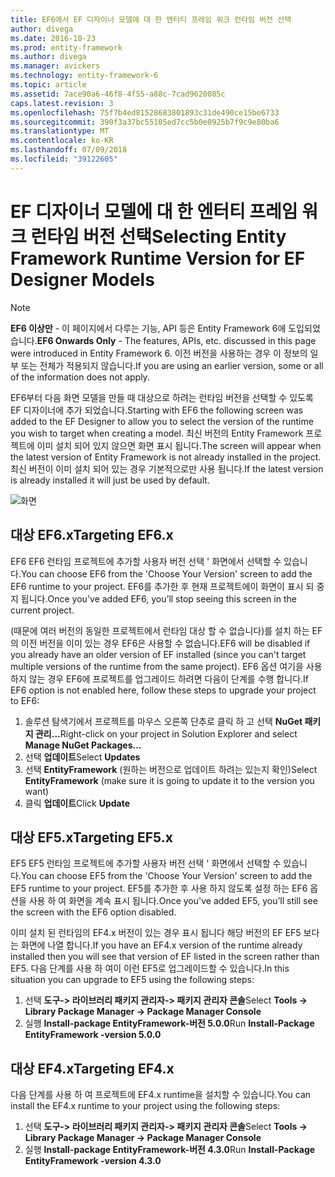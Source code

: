 ```yaml
---
title: EF6에서 EF 디자이너 모델에 대 한 엔터티 프레임 워크 런타임 버전 선택
author: divega
ms.date: 2016-10-23
ms.prod: entity-framework
ms.author: divega
ms.manager: avickers
ms.technology: entity-framework-6
ms.topic: article
ms.assetid: 7ace90a6-46f8-4f55-a88c-7cad9620085c
caps.latest.revision: 3
ms.openlocfilehash: 75f7b4ed81528683801893c31de490ce15be6733
ms.sourcegitcommit: 390f3a37bc55105ed7cc5b0e0925b7f9c9e80ba6
ms.translationtype: MT
ms.contentlocale: ko-KR
ms.lasthandoff: 07/09/2018
ms.locfileid: "39122605"
---
```

# <a name="selecting-entity-framework-runtime-version-for-ef-designer-models"></a><span data-ttu-id="43485-102">EF 디자이너 모델에 대 한 엔터티 프레임 워크 런타임 버전 선택</span><span class="sxs-lookup"><span data-stu-id="43485-102">Selecting Entity Framework Runtime Version for EF Designer Models</span></span>
> [!NOTE]
> <span data-ttu-id="43485-103">**EF6 이상만** - 이 페이지에서 다루는 기능, API 등은 Entity Framework 6에 도입되었습니다.</span><span class="sxs-lookup"><span data-stu-id="43485-103">**EF6 Onwards Only** - The features, APIs, etc. discussed in this page were introduced in Entity Framework 6.</span></span> <span data-ttu-id="43485-104">이전 버전을 사용하는 경우 이 정보의 일부 또는 전체가 적용되지 않습니다.</span><span class="sxs-lookup"><span data-stu-id="43485-104">If you are using an earlier version, some or all of the information does not apply.</span></span>

<span data-ttu-id="43485-105">EF6부터 다음 화면 모델을 만들 때 대상으로 하려는 런타임 버전을 선택할 수 있도록 EF 디자이너에 추가 되었습니다.</span><span class="sxs-lookup"><span data-stu-id="43485-105">Starting with EF6 the following screen was added to the EF Designer to allow you to select the version of the runtime you wish to target when creating a model.</span></span> <span data-ttu-id="43485-106">최신 버전의 Entity Framework 프로젝트에 이미 설치 되어 있지 않으면 화면 표시 됩니다.</span><span class="sxs-lookup"><span data-stu-id="43485-106">The screen will appear when the latest version of Entity Framework is not already installed in the project.</span></span> <span data-ttu-id="43485-107">최신 버전이 이미 설치 되어 있는 경우 기본적으로만 사용 됩니다.</span><span class="sxs-lookup"><span data-stu-id="43485-107">If the latest version is already installed it will just be used by default.</span></span>

![화면](~/ef6/media/screen.png)


## <a name="targeting-ef6x"></a><span data-ttu-id="43485-109">대상 EF6.x</span><span class="sxs-lookup"><span data-stu-id="43485-109">Targeting EF6.x</span></span>

<span data-ttu-id="43485-110">EF6 EF6 런타임 프로젝트에 추가할 사용자 버전 선택 ' 화면에서 선택할 수 있습니다.</span><span class="sxs-lookup"><span data-stu-id="43485-110">You can choose EF6 from the 'Choose Your Version' screen to add the EF6 runtime to your project.</span></span> <span data-ttu-id="43485-111">EF6를 추가한 후 현재 프로젝트에이 화면이 표시 되 중지 됩니다.</span><span class="sxs-lookup"><span data-stu-id="43485-111">Once you've added EF6, you’ll stop seeing this screen in the current project.</span></span>

<span data-ttu-id="43485-112">(때문에 여러 버전의 동일한 프로젝트에서 런타임 대상 할 수 없습니다)를 설치 하는 EF의 이전 버전을 이미 있는 경우 EF6은 사용할 수 없습니다.</span><span class="sxs-lookup"><span data-stu-id="43485-112">EF6 will be disabled if you already have an older version of EF installed (since you can't target multiple versions of the runtime from the same project).</span></span> <span data-ttu-id="43485-113">EF6 옵션 여기을 사용 하지 않는 경우 EF6에 프로젝트를 업그레이드 하려면 다음이 단계를 수행 합니다.</span><span class="sxs-lookup"><span data-stu-id="43485-113">If EF6 option is not enabled here, follow these steps to upgrade your project to EF6:</span></span>

1.  <span data-ttu-id="43485-114">솔루션 탐색기에서 프로젝트를 마우스 오른쪽 단추로 클릭 하 고 선택 **NuGet 패키지 관리...**</span><span class="sxs-lookup"><span data-stu-id="43485-114">Right-click on your project in Solution Explorer and select **Manage NuGet Packages...**</span></span>
2.  <span data-ttu-id="43485-115">선택 **업데이트**</span><span class="sxs-lookup"><span data-stu-id="43485-115">Select **Updates**</span></span>
3.  <span data-ttu-id="43485-116">선택 **EntityFramework** (원하는 버전으로 업데이트 하려는 있는지 확인)</span><span class="sxs-lookup"><span data-stu-id="43485-116">Select **EntityFramework** (make sure it is going to update it to the version you want)</span></span>
4.  <span data-ttu-id="43485-117">클릭 **업데이트**</span><span class="sxs-lookup"><span data-stu-id="43485-117">Click **Update**</span></span>

 

## <a name="targeting-ef5x"></a><span data-ttu-id="43485-118">대상 EF5.x</span><span class="sxs-lookup"><span data-stu-id="43485-118">Targeting EF5.x</span></span>

<span data-ttu-id="43485-119">EF5 EF5 런타임 프로젝트에 추가할 사용자 버전 선택 ' 화면에서 선택할 수 있습니다.</span><span class="sxs-lookup"><span data-stu-id="43485-119">You can choose EF5 from the 'Choose Your Version' screen to add the EF5 runtime to your project.</span></span> <span data-ttu-id="43485-120">EF5를 추가한 후 사용 하지 않도록 설정 하는 EF6 옵션을 사용 하 여 화면을 계속 표시 됩니다.</span><span class="sxs-lookup"><span data-stu-id="43485-120">Once you've added EF5, you’ll still see the screen with the EF6 option disabled.</span></span>

<span data-ttu-id="43485-121">이미 설치 된 런타임의 EF4.x 버전이 있는 경우 표시 됩니다 해당 버전의 EF EF5 보다는 화면에 나열 합니다.</span><span class="sxs-lookup"><span data-stu-id="43485-121">If you have an EF4.x version of the runtime already installed then you will see that version of EF listed in the screen rather than EF5.</span></span> <span data-ttu-id="43485-122">다음 단계를 사용 하 여이 이런 EF5로 업그레이드할 수 있습니다.</span><span class="sxs-lookup"><span data-stu-id="43485-122">In this situation you can upgrade to EF5 using the following steps:</span></span>

1.  <span data-ttu-id="43485-123">선택 **도구-&gt; 라이브러리 패키지 관리자-&gt; 패키지 관리자 콘솔**</span><span class="sxs-lookup"><span data-stu-id="43485-123">Select **Tools -&gt; Library Package Manager -&gt; Package Manager Console**</span></span>
2.  <span data-ttu-id="43485-124">실행 **Install-package EntityFramework-버전 5.0.0**</span><span class="sxs-lookup"><span data-stu-id="43485-124">Run **Install-Package EntityFramework -version 5.0.0**</span></span>

 

## <a name="targeting-ef4x"></a><span data-ttu-id="43485-125">대상 EF4.x</span><span class="sxs-lookup"><span data-stu-id="43485-125">Targeting EF4.x</span></span>

<span data-ttu-id="43485-126">다음 단계를 사용 하 여 프로젝트에 EF4.x runtime을 설치할 수 있습니다.</span><span class="sxs-lookup"><span data-stu-id="43485-126">You can install the EF4.x runtime to your project using the following steps:</span></span>

1.  <span data-ttu-id="43485-127">선택 **도구-&gt; 라이브러리 패키지 관리자-&gt; 패키지 관리자 콘솔**</span><span class="sxs-lookup"><span data-stu-id="43485-127">Select **Tools -&gt; Library Package Manager -&gt; Package Manager Console**</span></span>
2.  <span data-ttu-id="43485-128">실행 **Install-package EntityFramework-버전 4.3.0**</span><span class="sxs-lookup"><span data-stu-id="43485-128">Run **Install-Package EntityFramework -version 4.3.0**</span></span>
